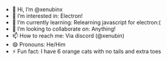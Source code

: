 - 👋 Hi, I’m @xenubinx
- 👀 I’m interested in: Electron!
- 🌱 I’m currently learning: Relearning javascript for electron:(
- 💞️ I’m looking to collaborate on: Anything!
- 📫 How to reach me: Via discord (@xenubin)
- 😄 Pronouns: He/Him
- ⚡ Fun fact: I have 6 orange cats with no tails and extra toes 

<!---
xenubinx/xenubinx is a ✨ special ✨ repository because its `README.md` (this file) appears on your GitHub profile.
You can click the Preview link to take a look at your changes.
--->
